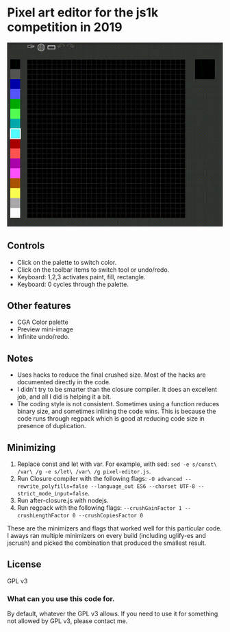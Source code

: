 # Pixel art editor for the js1k competition in 2019

![](demo.gif)

## Controls

 - Click on the palette to switch color.
 - Click on the toolbar items to switch tool or undo/redo.
 - Keyboard: 1,2,3 activates paint, fill, rectangle.
 - Keyboard: 0 cycles through the palette.

## Other features

 - CGA Color palette
 - Preview mini-image
 - Infinite undo/redo.

 ## Notes

 - Uses hacks to reduce the final crushed size. Most of the hacks are documented
   directly in the code.
 - I didn't try to be smarter than the closure compiler. It does an excellent
   job, and all I did is helping it a bit.
 - The coding style is not consistent. Sometimes using a function reduces binary
   size, and sometimes inlining the code wins. This is because the code runs
   through regpack which is good at reducing code size in presence of
   duplication.

 ## Minimizing

1. Replace const and let with var. For example, with sed: `sed -e s/const\ /var\ /g -e s/let\ /var\ /g pixel-editor.js`.
2. Run Closure compiler with the following flags: `-O advanced --rewrite_polyfills=false --language_out ES6 --charset UTF-8 --strict_mode_input=false`.
3. Run after-closure.js with nodejs.
4. Run regpack with the following flags: `--crushGainFactor 1 --crushLengthFactor 0 --crushCopiesFactor 0`

These are the minimizers and flags that worked well for this particular code. I aways ran multiple minimizers on every build (including uglify-es and jscrush) and picked the combination that produced the smallest result.

## License

GPL v3

### What can you use this code for.

By default, whatever the GPL v3 allows. If you need to use it for something not
allowed by GPL v3, please contact me.
